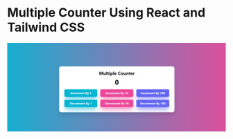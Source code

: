 # Multiple Counter Using React and Tailwind CSS

![multiple-counter](./src/assets/multiple-counter.png)
